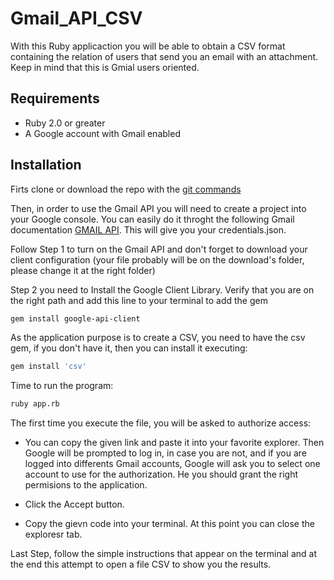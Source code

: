 # Gmail_API_CSV

With this Ruby applicaction you will be able to obtain a CSV format containing the relation of users that send you an email with an attachment. Keep in mind that this is Gmial users oriented. 

## Requirements

- Ruby 2.0 or greater
- A Google account with Gmail enabled

## Installation

Firts clone or download the repo with the [git commands](https://confluence.atlassian.com/bitbucket/clone-a-repository-223217891.html)

Then, in order to use the Gmail API you will need to create a project into your Google console. You can easily do it throght the following Gmail documentation [GMAIL API](https://developers.google.com/gmail/api/quickstart/ruby). This will give you your credentials.json.

Follow Step 1 to turn on the Gmail API and don't forget to download your client configuration (your file probably will be on the download's folder, please change it at the right folder)

Step 2 you need to Install the Google Client Library. Verify that you are on the right path and add this line to your terminal to add the gem
```bash
gem install google-api-client
```
As the application purpose is to create a CSV, you need to have the csv gem, if you don't have it, then you can install it executing:
```bash
gem install 'csv'
```
Time to run the program:
```bash
ruby app.rb
```

The first time you execute the file, you will be asked to authorize access:

- You can copy the given link and paste it into your favorite explorer. Then Google will be prompted to log in, in case you are not, and if you are logged into differents Gmail accounts, Google will ask you to select one account to use for the authorization. He you should grant the right permisions to the application.

- Click the Accept button.

- Copy the gievn code into your terminal. At this point you can close the exploresr tab.

Last Step, follow the simple instructions that appear on the terminal and at the end this attempt to open a file CSV to show you the results. 

